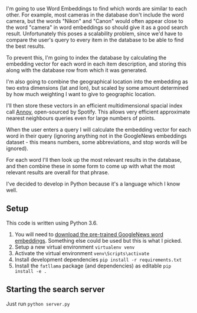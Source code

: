 I'm going to use Word Embeddings to find which words are similar to each other. For example, most cameras in the database don't include the word camera, but the words "Nikon" and "Canon" would often appear close to the word "camera" in word embeddings so should give it as a good search result. Unfortunately this poses a scalability problem, since we'd have to compare the user's query to every item in the database to be able to find the best results.

To prevent this, I'm going to index the database by calculating the embedding vector for each word in each item description, and storing this along with the database row from which it was generated.

I'm also going to combine the geographical location into the embedding as two extra dimensions (lat and lon), but scaled by some amount determined by how much weighting I want to give to geographic location.

I'll then store these vectors in an efficient multidimensional spacial index call [Annoy](https://github.com/spotify/annoy), open-sourced by Spotify. This allows very efficient approximate nearest neighbours queries even for large numbers of points.

When the user enters a query I will calculate the embedding vector for each word in their query (ignoring anything not in the GoogleNews embeddings dataset - this means numbers, some abbreviations, and stop words will be ignored).

For each word I'll then look up the most relevant results in the database, and then combine these in some form to come up with what the most relevant results are overall for that phrase.

I've decided to develop in Python because it's a language which I know well.

## Setup
This code is written using Python 3.6.
1. You will need to [download the pre-trained GoogleNews word embeddings](https://drive.google.com/file/d/0B7XkCwpI5KDYNlNUTTlSS21pQmM/edit). Something else could be used but this is what I picked.
2. Setup a new virtual environment `virtualenv venv`
3. Activate the virtual environment `venv\Scripts\activate`
4. Install development dependencies `pip install -r requirements.txt`
5. Install the `fatllama` package (and dependencies) as editable `pip install -e .`

## Starting the search server
Just run
`python server.py`